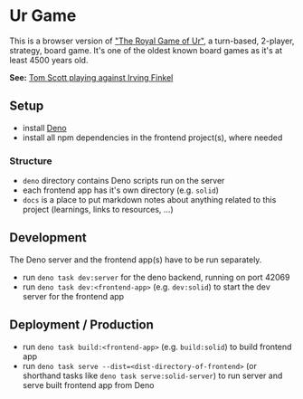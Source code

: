 # Ur Game

This is a browser version of ["The Royal Game of Ur"](https://en.wikipedia.org/wiki/Royal_Game_of_Ur), a turn-based, 2-player, strategy, board game. It's one of the oldest known board games as it's at least 4500 years old.

**See:** [Tom Scott playing against Irving Finkel](https://youtu.be/WZskjLq040I)

## Setup

- install [Deno](https://deno.land/#installation)
- install all npm dependencies in the frontend project(s), where needed

### Structure

- `deno` directory contains Deno scripts run on the server
- each frontend app has it's own directory (e.g. `solid`)
- `docs` is a place to put markdown notes about anything related to this project (learnings, links to resources, ...)

## Development

The Deno server and the frontend app(s) have to be run separately.

- run `deno task dev:server` for the deno backend, running on port 42069
- run `deno task dev:<frontend-app>` (e.g. `dev:solid`) to start the dev server for the frontend app

## Deployment / Production

- run `deno task build:<frontend-app>` (e.g. `build:solid`) to build frontend app
- run `deno task serve --dist=<dist-directory-of-frontend>` (or shorthand tasks like `deno task serve:solid-server`) to run server and serve built frontend app from Deno
